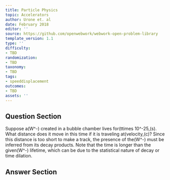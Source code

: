 ```yaml
---
title: Particle Physics
topic: Accelerators
author: Urone et. al
date: February 2018
editor: ''
source: https://github.com/openwebwork/webwork-open-problem-library
template_version: 1.1
type: ''
difficulty:
- TBD
randomization:
- TBD
taxonomy:
- TBD
tags:
- speeddisplacement
outcomes:
- TBD
assets: ''
---
```


## Question Section 

Suppose a(W^-) created in a bubble chamber lives for(ttimes 10^-25,(s). What distance does it move in this time if it is traveling at(velocity,(c)? Since this distance is too short to make a track, the presence of the(W^-) must be inferred from its decay products. 
Note that the time is longer than the given(W^-) lifetime, which can be due to the statistical nature of decay or time dilation.



## Answer Section

